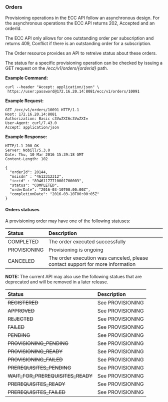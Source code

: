 ### Orders

Provisioning operations in the ECC API follow an asynchronous design. For the asynchronous operations the ECC API returns 202, Accepted and an orderId.

The ECC API only allows for one outstanding order per subscription and returns 409, Conflict if there is an outstanding order for a subscription.

The Order resource provides an API to retreive status about these orders.

The status for a specific provisioning operation can be checked by issuing a GET request on the _/ecc/v1/orders/{orderid}_ path.

**Example Command:**

```
curl --header "Accept: application/json" \
 https://user:password@172.16.20.14:8081/ecc/v1/orders/10091
```

**Example Request:**

```
GET /ecc/v1/orders/10091 HTTP/1.1
Host: 172.16.20.14:8081
Authorization: Basic c3VwZXI6c3VwZXI=
User-Agent: curl/7.43.0
Accept: application/json
```

**Example Response:**

```
HTTP/1.1 200 OK
Server: Nobill/5.3.0
Date: Thu, 10 Mar 2016 15:39:18 GMT
Content-Length: 102

{
  "orderId": 20144,
  "msisdn" : "4612312312",
  "iccid" : "89461177710001700003",
  "status": "COMPLETED",
  "orderDate": "2016-03-10T00:00:00Z",
  "completionDate": "2016-03-10T00:00:05Z"
}
```

#### Orders statuses

A provisioning order may have one of the following statuses:

| Status | Description |
| :--- | :--- |
| COMPLETED | The order executed successfully |
| PROVISIONING | Provisioning is ongoing |
| CANCELED | The order execution was canceled, please contact support for more information |

**NOTE:** The current API may also use the following statues that are deprecated and will be removed in a later release.

| Status | Description |
| :--- | :--- |
| ~~REGISTERED~~ | See PROVISIONING |
| ~~APPROVED~~ | See PROVISIONING |
| ~~REJECTED~~ | See PROVISIONING |
| ~~FAILED~~ | See PROVISIONING |
| ~~PENDING~~ | See PROVISIONING |
| ~~PROVISIONING\_PENDING~~ | See PROVISIONING |
| ~~PROVISIONING\_READY~~ | See PROVISIONING |
| ~~PROVISIONING\_FAILED~~ | See PROVISIONING |
| ~~PREREQUISITES\_PENDING~~ | See PROVISIONING |
| ~~WAIT\_FOR\_PREREQUISITES\_READY~~ | See PROVISIONING |
| ~~PREREQUISITES\_READY~~ | See PROVISIONING |
| ~~PREREQUISITES\_FAILED~~ | See PROVISIONING |



